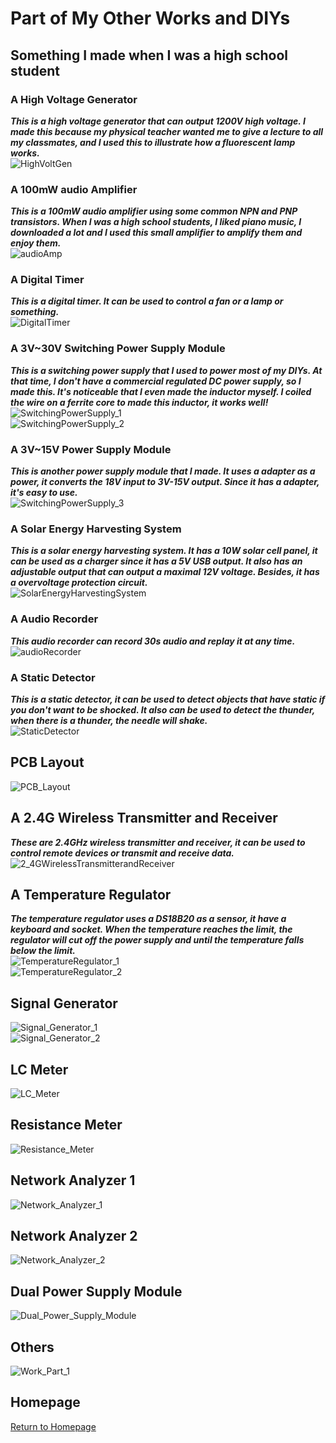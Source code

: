 # Part of My Other Works and DIYs   

## Something I made when I was a high school student

### A High Voltage Generator
***This is a high voltage generator that can output 1200V high voltage. I made this because my physical teacher wanted me to give a lecture to all my classmates, and I used this to illustrate how a fluorescent lamp works.***   
![HighVoltGen](img/HighVoltGen.jpg)   

### A 100mW audio Amplifier
***This is a 100mW audio amplifier using some common NPN and PNP transistors. When I was a high school students, I liked piano music, I downloaded a lot and I used this small amplifier to amplify them and enjoy them.***   
![audioAmp](img/audioAmp.jpg)   

### A Digital Timer
***This is a digital timer. It can be used to control a fan or a lamp or something.***   
![DigitalTimer](img/DigitalTimer.jpg)   

### A 3V~30V Switching Power Supply Module
***This is a switching power supply that I used to power most of my DIYs. At that time, I don't have a commercial regulated DC power supply, so I made this. It's noticeable that I even made the inductor myself. I coiled the wire on a ferrite core to made this inductor, it works well!***   
![SwitchingPowerSupply_1](img/SwitchingPowerSupply_1.jpg)   
![SwitchingPowerSupply_2](img/SwitchingPowerSupply_2.jpg)   

### A 3V~15V Power Supply Module
***This is another power supply module that I made. It uses a adapter as a power, it converts the 18V input to 3V-15V output. Since it has a adapter, it's easy to use.***   
![SwitchingPowerSupply_3](img/SwitchingPowerSupply_3.jpg)   

### A Solar Energy Harvesting System
***This is a solar energy harvesting system. It has a 10W solar cell panel, it can be used as a charger since it has a 5V USB output. It also has an adjustable output that can output a maximal 12V voltage. Besides, it has a overvoltage protection circuit.***   
![SolarEnergyHarvestingSystem](img/SolarEnergyHarvestingSystem.jpg)   

### A Audio Recorder
***This audio recorder can record 30s audio and replay it at any time.***   
![audioRecorder](img/audioRecorder.jpg)   

### A Static Detector
***This is a static detector, it can be used to detect objects that have static if you don't want to be shocked. It also can be used to detect the thunder, when there is a thunder, the needle will shake.***   
![StaticDetector](img/StaticDetector.jpg)   



## PCB Layout    
![PCB_Layout](img/PCBs.jpg)   

## A 2.4G Wireless Transmitter and Receiver
***These are 2.4GHz wireless transmitter and receiver, it can be used to control remote devices or transmit and receive data.***
![2_4GWirelessTransmitterandReceiver](img/2_4GWirelessTransmitterandReceiver.jpg)   

## A Temperature Regulator
***The temperature regulator uses a DS18B20 as a sensor, it have a keyboard and socket. When the temperature reaches the limit, the regulator will cut off the power supply and until the temperature falls below the limit.***   
![TemperatureRegulator_1](img/TemperatureRegulator_1.jpg)  
![TemperatureRegulator_2](img/TemperatureRegulator_2.jpg)  

## Signal Generator   
![Signal_Generator_1](img/signal_generator_1.jpg)  
![Signal_Generator_2](img/signal_generator_2.jpg)  

## LC Meter   
![LC_Meter](img/LC_Meter.jpg)     

## Resistance Meter  
![Resistance_Meter](img/Resistance_Meter.jpg)     

## Network Analyzer 1  
![Network_Analyzer_1](img/Network_Analyzer_1.jpg)    

## Network Analyzer 2  
![Network_Analyzer_2](img/Network_Analyzer_2.jpg)   

## Dual Power Supply Module   
![Dual_Power_Supply_Module](img/Dual_Power_Supply_Module.jpg)     

## Others   
![Work_Part_1](img/work_part1.jpg)  

## Homepage
[Return to Homepage](https://yannanzhang512.github.io/YannanZhang/)
